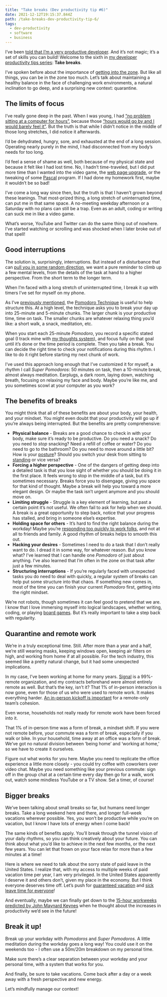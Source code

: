 ```yaml
---
title: "Take breaks (Dev productivity tip #6)"
date: 2021-12-12T19:15:37.844Z
path: /take-breaks-dev-productivity-tip-6/
tags:
  - dev-productivity
  - software
  - business
---
```


I’ve been [told that I’m a very productive developer](https://scottnonnenberg.com/work/#scott-is-a-meticulous-thinker-and-he-produces-cod). And it’s not magic; it’s a set of skills you can build! Welcome to the sixth in [my developer productivity tips series](https://blog.scottnonnenberg.com/tags/dev-productivity/): **Take breaks**.

I’ve spoken before about the importance of [getting into the zone](https://blog.scottnonnenberg.com/focus-dev-productivity-tip-2/). But like all things, you can be in the zone too much. Let’s talk about maintaining a healthy balance in the face of challenging work environments, a natural inclination to go deep, and a surprising new context: quarantine.

<div class='fold'></div>

## The limits of focus

I’ve really gone deep in the past. When I was young, I had [“no problem sitting at a computer for hours”](https://blog.scottnonnenberg.com/introversion/#early-signs), because those [“hours would go by and I would barely feel it”](https://blog.scottnonnenberg.com/focus-dev-productivity-tip-2/#a-unique-mental-state). But the truth is that while I didn’t notice in the middle of those long stretches, I did notice it afterwards.

I’d be dehydrated, hungry, sore, and exhausted at the end of a long session. Operating nearly purely in the mind, I had disconnected from my body’s needs for too long.

I’d feel a sense of shame as well, both because of my physical state and because it felt like I had lost time. No, I hadn’t time-traveled, but I did put more time than I wanted into the video game, the [web page upgrade](https://blog.scottnonnenberg.com/2017-twenty-years-online/#home-maintenance---v2), or the tweaking of some [Pascal](https://en.wikipedia.org/wiki/Turbo_Pascal) program. If I had done my homework first, maybe it wouldn’t be so bad!

I’ve come a long way since then, but the truth is that I haven’t grown beyond these leanings. That most-prized thing, a long stretch of uninterrupted time, can put me in that same space. A no-meeting weekday afternoon or a Saturday with no plans can still be a trap. Even as an adult, coding or writing can suck me in like a video game.

What’s worse, YouTube and Twitter can do the same thing out of nowhere. I’ve started watching or scrolling and was shocked when I later broke out of that spell!

## Good interruptions

The solution is, surprisingly, interruptions. But instead of a disturbance that can [pull you in some random direction](https://blog.scottnonnenberg.com/focus-dev-productivity-tip-2/#2-distractions), we want a pure reminder to climb up a few mental levels, from the details of the task at hand to a higher perspective. From the short term to the longer term.

When I’m faced with a long stretch of uninterrupted time, I break it up with timers I’ve set for myself on my phone.

As I’ve [previously mentioned](https://blog.scottnonnenberg.com/focus-dev-productivity-tip-2/#3-interruptions), the [Pomodoro Technique](http://pomodorotechnique.com/) is useful to help structure this. At a high level, the technique asks you to break your day up into 25-minute and 5-minute chunks. The larger chunk is your productive time, time on task. The smaller chunks are whatever relaxing thing you’d like: a short walk, a snack, meditation, etc.

When you start each 25-minute _Pomodoro_, you record a specific stated goal (I track mine with [my thoughts system](https://blog.scottnonnenberg.com/a-system-for-2015/)), and focus fully on that goal until it’s done or the time period is complete. Then you take a break. You can decide the right time to check your notifications during this rhythm. I like to do it right before starting my next chunk of work.

I’ve used this approach long enough that I’ve customized it for myself, a rhythm I call _Super Pomodoros_: 50 minutes on task, then a 10-minute break, almost always meditation. Earplugs, a dark room, laying down, watching breath, focusing on relaxing my face and body. Maybe you’re like me, and you sometimes scowl at your computer as you work?

## The benefits of breaks

You might think that all of these benefits are about your body, your health, and your mindset. You might even doubt that your productivity will go up if you’re always being interrupted. But the benefits are pretty comprehensive:

* **Physical balance** - Breaks are a good chance to check in with your body, make sure it’s ready to be productive. Do you need a snack? Do you need to _stop_ snacking? Need a refill of coffee or water? Do you need to go to the bathroom? Do you need to move around a little bit? How is your [posture](https://blog.scottnonnenberg.com/cycling-computers-and-posture/#computer-posture)? Should you switch your desk from sitting to [standing](https://blog.scottnonnenberg.com/cycling-computers-and-posture/#computer-posture) or vice versa?
* **Forcing a higher perspective** - One of the dangers of getting deep into a detailed task is that you lose sight of whether you should be doing it in the first place. It feels wrong to stop in the middle of a task, but it’s sometimes necessary. Breaks force you to disengage, giving you space for that kind of thought. Maybe a break will help you toward a more elegant design. Or maybe the task isn’t urgent anymore and you should move on.
* **Limiting struggle** - Struggle is a key element of learning, but past a certain point it’s not useful. We often fail to ask for help when we should. A break is a great opportunity to step back, notice that your progress has stalled, and bring in someone else’s expertise.
* **Holding space for others** - It’s hard to find the right balance during the workday! Maybe you’re [responding too quickly to work folks](https://blog.scottnonnenberg.com/antidotes-for-antiskills/#antiskill-being-responsive), and not at all to friends and family. A good rhythm of breaks helps to smooth this out.
* **Hacking your desires** - Sometimes I need to do a task that I don’t really want to do. I dread it in some way, for whatever reason. But you know what? I’ve learned that I can handle one _Pomodoro_ of just about anything. I’ve also learned that I’m often in the zone on that task after just a few minutes.
* **Structuring interruptions** - If you’re regularly faced with unexpected tasks you do need to deal with quickly, a regular system of breaks can help put some structure into that chaos. If something new comes in, most of the time you can finish your current _Pomodoro_ first, getting into the right mindset.

We’re not robots, though sometimes it can feel good to pretend that we are. I know that I love immersing myself into logical landscapes, whether writing, coding, or playing [board games](https://blog.scottnonnenberg.com/star-wars-cards/#boardgaming-hobbies-nostalgia). But it’s really important to take a step back with regularity.

## Quarantine and remote work

We’re in a truly exceptional time. Still. After more than a year and a half, we’re still wearing masks, keeping windows open, keeping air filters on high, and working from home if at all possible. For the tech industry, this seemed like a pretty natural change, but it had some unexpected implications.

In my case, I’ve been working at home for many years. [Signal](https://signal.org/en/) is a 99%-remote organization, and my contracts beforehand were almost entirely remote as well. But that’s the key, isn’t it? That 1% of in-person interaction is now gone, even for those of us who were used to remote work. It makes everything harder. [An in-person kickoff is important](https://www.mountaingoatsoftware.com/blog/advice-on-conducting-agile-project-kickoff-meetings) for a remote-only team’s cohesion.

Even worse, households not really ready for remote work have been forced into it.

That 1% of in-person time was a form of break, a mindset shift. If you were not remote before, your commute was a form of break, especially if you walk or bike. In your household, time away at an office was a form of break. We’ve got no natural division between ‘being home’ and ‘working at home,’ so we have to create it ourselves.

Figure out what works for you here. Maybe you need to replicate the office experience a little more closely - you could try coffee with coworkers over video chat. Maybe you need something like your previous commute: sign off in the group chat at a certain time every day then go for a walk, work out, watch some mindless YouTube or a TV show. Set a timer, of course!

## Bigger breaks

We’ve been talking about small breaks so far, but humans need longer breaks. Take a long weekend here and there, and longer full-week vacations wherever possible. Yes, you won’t be productive while you’re on vacation, but I know I have lots of energy when I come back!

The same kinds of benefits apply. You’ll break through the tunnel vision of your daily rhythms, so you can think creatively about your future. You can think about what you’d like to achieve in the next few months, or the next few years. You can let that frown on your face relax for more than a few minutes at a time!

Here is where we need to talk about the sorry state of paid leave in the United States. I realize that, with my access to multiple weeks of paid vacation time per year, I am very privileged. In the United States apparently I deserve it and others don’t, given my place in the economy. But I think everyone deserves time off. Let’s push for [guaranteed vacation](https://www.congress.gov/bill/114th-congress/senate-bill/1564) and [sick leave time for everyone](https://twitter.com/RepJayapal/status/1445920560635158531?s=20)!

And eventually, maybe we can finally get down to the [15-hour workweeks predicted by John Maynard Keynes](http://www.econ.yale.edu/smith/econ116a/keynes1.pdf) when he thought about the increases in productivity we’d see in the future!

## Break it up!

Break up your workday with _Pomodoros_ and _Super Pomodoros_. A little meditation during the workday goes a long way! You could use it on the weekends too - I often use a 50m/20m breakdown on my personal time.

Make sure there’s a clear separation between your workday and your personal time, with a system that works for you.

And finally, be sure to take vacations. Come back after a day or a week away with a fresh perspective and new energy.

Let’s mindfully manage our context!
